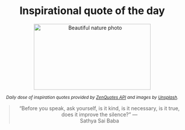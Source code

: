 
<div align="center">

# Inspirational quote of the day

<img src="./data/photo.jpeg" alt="Beautiful nature photo" width="320" height="180">

<sub><i>Daily dose of inspiration quotes provided by [ZenQuotes API](https://zenquotes.io/) and images by [Unsplash](https://unsplash.com/).</i></sub>


<blockquote>&ldquo;Before you speak, ask yourself, is it kind, is it necessary, is it true, does it improve the silence?&rdquo; &mdash; <footer>Sathya Sai Baba</footer></blockquote>

</div>
